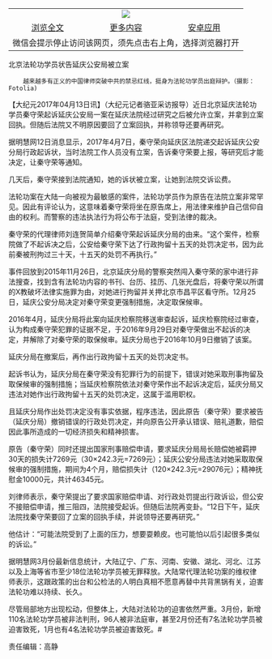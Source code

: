 

<table>
  <tr>
    <td align="center" colspan="3">
      <a href="https://github.com/ogate/ogate/blob/master/README.md"><img src="https://cloud.githubusercontent.com/assets/11880933/13434984/f430fae2-e012-11e5-814f-c2df1e82b247.jpg"/></a>
    </td>
  </tr>
  <tr>
    <td align="center">
      <a href="https://s3.ap-south-1.amazonaws.com/ogatem/oGate.htm?c817438&from=oNote">浏览全文</a>
    </td>
    <td align="center">
      <a href="https://s3.ap-south-1.amazonaws.com/ogatem/oGate.htm?from=oNote">更多内容</a>
    </td>
    <td align="center">
      <a href="https://raw.githubusercontent.com/ogate/up/master/ogate.apk">安卓应用</a>
    </td>
  </tr>
  <tr>
    <td align="center" colspan="3">
      微信会提示停止访问该网页，须先点击右上角，选择浏览器打开
    </td>
  </tr>
</table>    



北京法轮功学员状告延庆公安局被立案






        越来越多有正义的中国律师突破中共的禁忌红线，挺身为法轮功学员出庭辩护。（摄影：Fotolia)




【大纪元2017年04月13日讯】（大纪元记者骆亚采访报导）近日北京延庆法轮功学员秦守荣起诉延庆公安局一案在延庆法院经过研究之后被允许立案，并拿到立案回执。但随后法院又不明原因要回了立案回执，并称领导还要再研究。


据明慧网12日消息显示，2017年4月7日，秦守荣向延庆区法院递交起诉延庆公安分局行政起诉状，当时法院工作人员没有立案，告诉秦守荣要上报，等研究后才能决定，让秦守荣等通知。


几天后，秦守荣接到法院通知，她的诉状被立案，让她到法院交诉讼费。


法轮功案在大陆一向被视为最敏感的案件，法轮功学员作为原告在法院立案非常罕见。因此有评论认为，这意味着秦守荣将坐在原告席上，用法律来维护自己信仰自由的权利。而警察的违法执法行为将公布于法庭，受到法律的裁决。


秦守荣的代理律师刘连贺简单介绍秦守荣起诉延庆分局的由来。“这个案件，检察院做了不起诉决之后，公安给秦守荣下达了行政拘留十五天的处罚决定书，因为此前秦被刑拘过三十天，十五天的处罚不再执行。”


事件回放到2015年11月26日，北京延庆分局的警察突然闯入秦守荣的家中进行非法搜查，找到含有法轮功内容的书刊、台历、挂历、几张光盘后，将秦守荣以所谓的X教破坏法律实施罪为由，对她进行拘留并关押北京市昌平区看守所。12月25日，延庆公安分局决定对秦守荣变更强制措施，决定取保候审。


2016年4月，延庆分局将此案向延庆检察院移送审查起诉，延庆检察院经过审查，认为构成秦守荣犯罪的证据不足，于2016年9月29日对秦守荣做出不起诉的决定，并解除了对秦守荣的取保候审。延庆分局也于2016年10月9日撤销了该案。


延庆分局在撤案后，再作出行政拘留十五天的处罚决定书。


起诉书认为，延庆分局在秦守荣没有犯罪行为的前提下，错误对她采取刑事拘留及取保候审的强制措施；当延庆检察院依法对秦守荣作出不起诉决定后，延庆分局又违法对她作出行政拘留十五天的处罚决定，这属于滥用职权。


且延庆分局作出处罚决定没有事实依据，程序违法，因此原告（秦守荣）要求被告（延庆分局）撤销错误的行政处罚决定，并向原告公开承认错误、赔礼道歉，赔偿因此事所造成的一切经济损失和精神损害。


原告（秦守荣）同时还提出国家刑事赔偿申请，要求延庆分局局长赔偿她被羁押30天的损失计7269元（30×242.3元=7269元）；延庆公安分局违法对她采取取保候审的强制措施，期间为4个月，赔偿损失计（120×242.3元=29076元）；精神抚慰金10000元，共计46345元。　


刘律师表示，秦守荣提出了要求国家赔偿申请、对行政处罚提出行政诉讼，但公安不接赔偿申请，推三阻四，法院接受起诉。但随后法院再变卦。“12日下午，延庆法院找秦守荣要回了立案的回执手续，并说领导还要再研究。”


他估计：“可能法院受到了上面的压力，想要耍赖皮。也可能怕以后引起很多类似的诉讼。”


据明慧网3月份最新信息统计，大陆辽宁、广东、河南、安徽、湖北、河北、江苏以及上海等省市至少18位法轮功学员被无罪释放。大陆常代理法轮功案的维权律师表示，这跟政策的出台和公检法的人明白真相不愿意再替中共背黑锅有关，迫害法轮功难以持续、长久。


尽管局部地方出现松动，但整体上，大陆对法轮功的迫害依然严重。3月份，新增110名法轮功学员被非法判刑，96人被非法庭审，甚至2月份还有7名法轮功学员被迫害致死，1月也有4名法轮功学员被迫害致死。#


责任编辑：高静



